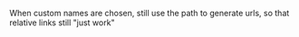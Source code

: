 When custom names are chosen, still use the path to generate urls, so that relative links still "just work"